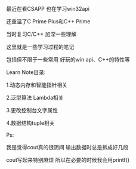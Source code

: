 最近在看CSAPP 也在学习win32api

还重温了C Prime Plus和C++ Prime

当时复习C/C++ 加深一些理解

这里就是一些学习过程的笔记

包括但不限于一些常用 好玩的win api、C++的特性等

Learn Note目录:

1.动态内存和智能指针相关

2.泛型算法 Lambda相关

3.更改控制台文字属性

4.数据结构tuple相关

Ps:

我是觉得cout真的很阴间 输出数据时总是拆成好几段

cout写起来特别麻烦 所以在必要的时候我会用printf()

